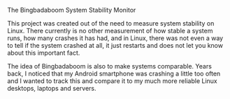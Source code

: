 The Bingbadaboom System Stability Monitor

This project was created out of the need to measure system stability on Linux. There currently is no other measurement of how stable a system runs, how many crashes it has had, and in Linux, there was not even a way to tell if the system crashed at all, it just restarts and does not let you know about this important fact.

The idea of Bingbadaboom is also to make systems comparable. Years back, I noticed that my Android smartphone was crashing a little too often and I wanted to track this and compare it to my much more reliable Linux desktops, laptops and servers.

